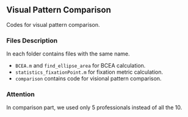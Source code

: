 ## Visual Pattern Comparison
Codes for visual pattern comparison.

### Files Description
In each folder contains files with the same name.
- `BCEA.m` and `find_ellipse_area` for BCEA calculation.
- `statistics_fixationPoint.m` for fixation metric calculation.
- `comparison` contains code for visional pattern comparison.

### Attention
In comparison part, we used only 5 professionals instead of all the 10.